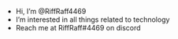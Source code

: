 - Hi, I’m @RiffRaff4469
- I’m interested in all things related to technology
- Reach me at RiffRaff#4469 on discord

<!---
RiffRaff4469/RiffRaff4469 is a ✨ special ✨ repository because its `README.md` (this file) appears on your GitHub profile.
You can click the Preview link to take a look at your changes.
--->
